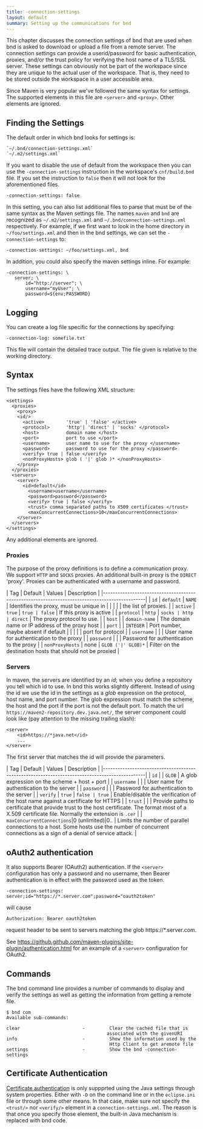 ```yaml
---
title: -connection-settings
layout: default
summary: Setting up the communications for bnd
---
```


This chapter discusses the connection settings of bnd that are used when bnd is asked to download or upload a file
from a remote server. The connection settings can provide a userid/password for basic authentication, proxies, and/or
the trust policy for verifying the host name of a TLS/SSL server. These settings can obviously not be part of the workspace 
since they are unique to the actual  user of the workspace. That is, they need to be stored outside the workspace
in a user accessible area.

Since Maven is very popular we've followed the same syntax for settings. The supported elements in this file are 
`<server>` and `<proxy>`. Other elements are ignored.

## Finding the Settings

The default order in which bnd looks for settings is:

	`~/.bnd/connection-settings.xml`
	`~/.m2/settings.xml`

If you want to disable the use of default from the workspace then you can use the `-connection-settings` instruction
in the workspace's `cnf/build.bnd` file. If you set the instruction to `false` then it will not look for the aforementioned files.

	-connection-settings: false

In this setting, you can also list additional files to parse that must be of the same syntax as the Maven settings file. The names 
`maven` and `bnd` are recognized as `~/.m2/settings.xml` and `~/.bnd/connection-settings.xml` respectively. For example, if
we first want to look in the home directory in `~/foo/settings.xml` and then in the bnd settings, we can set the `-connection-settings` to: 

	-connection-settings: ~/foo/settings.xml, bnd

In addition, you could also specify the maven settings inline. For example:

	-connection-settings: \
	   server; \
	       id="http://server"; \
	       username="myUser"; \
	       password=${env;PASSWORD}

## Logging

You can create a log file specific for the connections by specifying:

	-connection-log: somefile.txt

This file will contain the detailed trace output. The file given is relative to the working directory.

## Syntax

The settings files have the following XML structure:

	<settings>
	  <proxies>
	    <proxy>
	    <id/>
	      <active>        'true' | 'false' </active>
	      <protocol>      'http'| 'direct' | 'socks' </protocol>
	      <host>          domain name </host>
	      <port>          port to use </port>
	      <username>      user name to use for the proxy </username>
	      <password>      password to use for the proxy </password>
	      <verify> true | false </verify>
	      <nonProxyHosts> glob ( '|' glob )* </nonProxyHosts>
	    </proxy>
	  </proxies>
	  <servers>
	    <server>
	      <id>default</id>
		    <username>username</username>
	        <password>password</password>
		    <verify> true | false </verify>
		    <trust> comma separated paths to X509 certificates </trust>
            <maxConcurrentConnections>10</maxConcurrentConnections>
	    </server>
	  </servers>
	</settings>

Any additional elements are ignored.

### Proxies

The purpose of the proxy definitions is to define a communication proxy. We support `HTTP` and `SOCKS` proxies. An additional built-in proxy is the `DIRECT` 'proxy'. Proxies can be authenticated with a username and password.


| Tag               | Default      | Values         | Description                               |
|-----------------------------------------------------------------------------------------------|
| `id`              | `default`    | `NAME`         | Identifies the proxy, must be unique in   |
|                   |              |                | the list of proxies.                      |
| `active`          | `true`       | `true | false` | If this proxy is active                   |
| `protocol`        | `http`       | `socks | http  | direct` | The proxy protocol to use.      |
| `host`            |              | `domain-name`  | The domain name or IP address of the proxy host |
| `port`            |              | `INTEGER`      | Port number, maybe absent if default      |
|                   |              |                | port for protocol                         |
| `username`        |              |                | User name for authentication to the proxy |
| `password`        |              |                | Password for authentication to the proxy  |
| `nonProxyHosts`   | none         | `GLOB ('|' GLOB)*` | Filter on the destination hosts that should not be proxied                     |

### Servers

In maven, the servers are identified by an _id_; when you define a repository you tell which id to use. In bnd this works 
slightly different. Instead of using the id we use the id in the settings as a _glob_ expression on the protocol, host name, 
and port number.  The glob expression must match the scheme, the host and the port if the port is not the default port. 
To match the url `https://maven2-repository.dev.java.net/`, the server component could look like (pay attention to the missing trailing slash):

	<server>
		<id>https://*java.net</id>
		...
	</server>

The first server that matches the id will provide the parameters.

| Tag               | Default      | Values         | Description                               |
|-----------------------------------------------------------------------------------------------|
| `id`              |              | `GLOB`         | A glob expression on the scheme + host + port   |
| `username`        |              |                | User name for authentication to the server |
| `password`        |              |                | Password for authentication to the server  |
| `verify`          |  `true`      | `false | true` | Enable/disable the verification of the host name against a certificate for HTTPS |
| `trust`           |              |                | Provide paths to certificate that provide trust to the host certificate. The format most of a X.509 certificate file. Normally the extension is `.cer` |
| `maxConcurrentConnections`|0 (unlimited)|0..      | Limits the number of parallel connections to a host. Some hosts use the number of concurrent connections as a sign of a denial of service attack. |

## oAuth2 authentication

It also supports Bearer (OAuth2) authentication. If the `<server>` configuration has only a password and no username, then Bearer authentication is in effect with the password used as the token.

    -connection-settings: server;id="https://*.server.com";password="oauth2token"

will cause

    Authorization: Bearer oauth2token

request header to be sent to servers matching the glob https://*.server.com.

See https://github.github.com/maven-plugins/site-plugin/authentication.html for an example of a `<server>` configuration for OAuth2.

## Commands

The bnd command line provides a number of commands to display and verify the settings as well as getting the information from
getting a remote file.

	$ bnd com
	Available sub-commands: 

    clear                       -         Clear the cached file that is
                                         associated with the givenURI 
    info                        -         Show the information used by the
                                          Http Client to get aremote file 
    settings                    -         Show the bnd -connection-settings 

## Certificate Authentication

[Certificate authentication][1] is only suppprted using the Java settings through system properties. Either with `-D` on the command line 
or in the `eclipse.ini` file or through some other means. In that case, make sure not specify the `<trust/>` nor `<verify/>` element 
in a `connection-settings.xml`. The reason is that once you specify those element, the built-in Java mechanism is replaced with bnd code.


[1]: https://bnd.discourse.group/t/using-client-certificate-for-server-authentication/85


